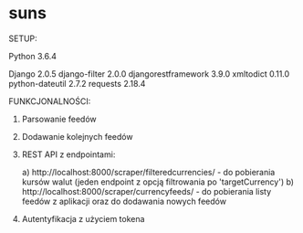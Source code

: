 # suns

SETUP:

Python 3.6.4

Django              2.0.5
django-filter       2.0.0
djangorestframework 3.9.0
xmltodict           0.11.0
python-dateutil     2.7.2
requests            2.18.4

FUNKCJONALNOŚCI:

  1. Parsowanie feedów
  2. Dodawanie kolejnych feedów
  3. REST API z endpointami:
  
      a) http://localhost:8000/scraper/filteredcurrencies/ - do pobierania kursów walut (jeden endpoint z opcją filtrowania po 'targetCurrency')
      b) http://localhost:8000/scraper/currencyfeeds/ - do pobierania listy feedów z aplikacji oraz do dodawania nowych feedów
      
  4. Autentyfikacja z użyciem tokena
